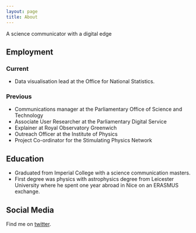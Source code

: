 ```yaml
---
layout: page
title: About
---
```


A science communicator with a digital edge

## Employment
### Current
- Data visualisation lead at the Office for National Statistics.

### Previous 
- Communications manager at the Parliamentary Office of Science and Technology
- Associate User Researcher at the Parliamentary Digital Service
- Explainer at Royal Observatory Greenwich
- Outreach Officer at the Institute of Physics
- Project Co-ordinator for the Stimulating Physics Network

## Education
- Graduated from Imperial College with a science communication masters. 
- First degree was physics with astrophysics degree from Leicester University where he spent one year abroad in Nice on an ERASMUS exchange.

## Social Media
Find me on [twitter](https://www.twitter.com/henryjameslau).

